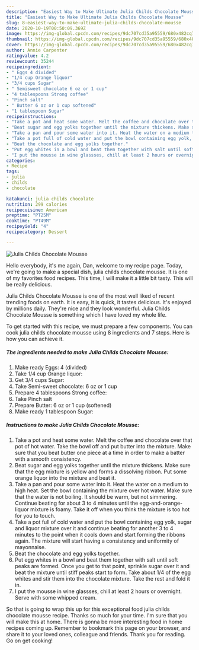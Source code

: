 ```yaml
---
description: "Easiest Way to Make Ultimate Julia Childs Chocolate Mousse"
title: "Easiest Way to Make Ultimate Julia Childs Chocolate Mousse"
slug: 8-easiest-way-to-make-ultimate-julia-childs-chocolate-mousse
date: 2020-10-19T00:50:09.369Z
image: https://img-global.cpcdn.com/recipes/9dc707cd35a95559/680x482cq70/julia-childs-chocolate-mousse-recipe-main-photo.jpg
thumbnail: https://img-global.cpcdn.com/recipes/9dc707cd35a95559/680x482cq70/julia-childs-chocolate-mousse-recipe-main-photo.jpg
cover: https://img-global.cpcdn.com/recipes/9dc707cd35a95559/680x482cq70/julia-childs-chocolate-mousse-recipe-main-photo.jpg
author: Annie Carpenter
ratingvalue: 4.2
reviewcount: 35244
recipeingredient:
- " Eggs 4 divided"
- "1/4 cup Orange liquor"
- "3/4 cups Sugar"
- " Semisweet chocolate 6 oz or 1 cup"
- "4 tablespoons Strong coffee"
- "Pinch salt"
- " Butter 6 oz or 1 cup softened"
- "1 tablespoon Sugar"
recipeinstructions:
- "Take a pot and heat some water. Melt the coffee and chocolate over that pot of hot water. Take the bowl off and put butter into the mixture. Make sure that you beat butter one piece at a time in order to make a batter with a smooth consistency."
- "Beat sugar and egg yolks together until the mixture thickens. Make sure that the egg mixture is yellow and forms a dissolving ribbon. Put some orange liquor into the mixture and beat it."
- "Take a pan and pour some water into it. Heat the water on a medium to high heat. Set the bowl containing the mixture over hot water. Make sure that the water is not boiling. It should be warm, but not simmering. Continue beating for about 3 to 4 minutes until the egg-and-orange-liquor mixture is foamy. Take it off when you think the mixture is too hot for you to touch."
- "Take a pot full of cold water and put the bowl containing egg yolk, sugar and liquor mixture over it and continue beating for another 3 to 4 minutes to the point when it cools down and start forming the ribbons again. The mixture will start having a consistency and uniformity of mayonnaise."
- "Beat the chocolate and egg yolks together."
- "Put egg whites in a bowl and beat them together with salt until soft peaks are formed. Once you get to that point, sprinkle sugar over it and beat the mixture until stiff peaks start to form. Take about 1/4 of the egg whites and stir them into the chocolate mixture. Take the rest and fold it in."
- "I put the mousse in wine glassses, chill at least 2 hours or overnight. Serve with some whipped cream."
categories:
- Recipe
tags:
- julia
- childs
- chocolate

katakunci: julia childs chocolate 
nutrition: 299 calories
recipecuisine: American
preptime: "PT25M"
cooktime: "PT49M"
recipeyield: "4"
recipecategory: Dessert

---
```



![Julia Childs Chocolate Mousse](https://img-global.cpcdn.com/recipes/9dc707cd35a95559/680x482cq70/julia-childs-chocolate-mousse-recipe-main-photo.jpg)

Hello everybody, it's me again, Dan, welcome to my recipe page. Today, we're going to make a special dish, julia childs chocolate mousse. It is one of my favorites food recipes. This time, I will make it a little bit tasty. This will be really delicious.



Julia Childs Chocolate Mousse is one of the most well liked of recent trending foods on earth. It is easy, it is quick, it tastes delicious. It's enjoyed by millions daily. They're nice and they look wonderful. Julia Childs Chocolate Mousse is something which I have loved my whole life.


To get started with this recipe, we must prepare a few components. You can cook julia childs chocolate mousse using 8 ingredients and 7 steps. Here is how you can achieve it.

<!--inarticleads1-->

##### The ingredients needed to make Julia Childs Chocolate Mousse:

1. Make ready  Eggs: 4 (divided)
1. Take 1/4 cup Orange liquor:
1. Get 3/4 cups Sugar:
1. Take  Semi-sweet chocolate: 6 oz or 1 cup
1. Prepare 4 tablespoons Strong coffee:
1. Take Pinch salt
1. Prepare  Butter: 6 oz or 1 cup (softened)
1. Make ready 1 tablespoon Sugar:




<!--inarticleads2-->

##### Instructions to make Julia Childs Chocolate Mousse:

1. Take a pot and heat some water. Melt the coffee and chocolate over that pot of hot water. Take the bowl off and put butter into the mixture. Make sure that you beat butter one piece at a time in order to make a batter with a smooth consistency.
1. Beat sugar and egg yolks together until the mixture thickens. Make sure that the egg mixture is yellow and forms a dissolving ribbon. Put some orange liquor into the mixture and beat it.
1. Take a pan and pour some water into it. Heat the water on a medium to high heat. Set the bowl containing the mixture over hot water. Make sure that the water is not boiling. It should be warm, but not simmering. Continue beating for about 3 to 4 minutes until the egg-and-orange-liquor mixture is foamy. Take it off when you think the mixture is too hot for you to touch.
1. Take a pot full of cold water and put the bowl containing egg yolk, sugar and liquor mixture over it and continue beating for another 3 to 4 minutes to the point when it cools down and start forming the ribbons again. The mixture will start having a consistency and uniformity of mayonnaise.
1. Beat the chocolate and egg yolks together.
1. Put egg whites in a bowl and beat them together with salt until soft peaks are formed. Once you get to that point, sprinkle sugar over it and beat the mixture until stiff peaks start to form. Take about 1/4 of the egg whites and stir them into the chocolate mixture. Take the rest and fold it in.
1. I put the mousse in wine glassses, chill at least 2 hours or overnight. Serve with some whipped cream.




So that is going to wrap this up for this exceptional food julia childs chocolate mousse recipe. Thanks so much for your time. I'm sure that you will make this at home. There is gonna be more interesting food in home recipes coming up. Remember to bookmark this page on your browser, and share it to your loved ones, colleague and friends. Thank you for reading. Go on get cooking!
